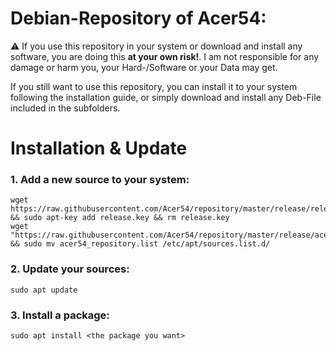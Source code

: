# Debian-Repository of Acer54:

:warning: If you use this repository in your system or download and install any software, 
you are doing this **at your own risk!**. I am not responsible for any damage or harm you, 
your Hard-/Software or your Data may get.

If you still want to use this repository, you can install it to your system following the
installation guide, or simply download and install any Deb-File included in the subfolders.

# Installation & Update
### 1. Add a new source to your system:
    wget https://raw.githubusercontent.com/Acer54/repository/master/release/release.key && sudo apt-key add release.key && rm release.key
    wget "https://raw.githubusercontent.com/Acer54/repository/master/release/acer54_repository.list" && sudo mv acer54_repository.list /etc/apt/sources.list.d/
### 2. Update your sources:
    sudo apt update
### 3. Install a package:
    sudo apt install <the package you want>